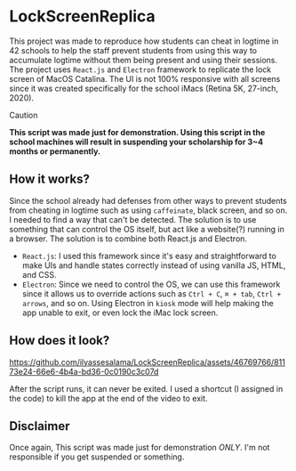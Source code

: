 # LockScreenReplica
This project was made to reproduce how students can cheat in logtime in 42 schools to help the staff prevent students from using this way to accumulate logtime without them being present and using their sessions. The project uses `React.js` and `Electron` framework to replicate the lock screen of MacOS Catalina. The UI is not 100% responsive with all screens since it was created specifically for the school iMacs (Retina 5K, 27-inch, 2020).

> [!Caution]
> **This script was made just for demonstration. Using this script in the school machines will result in suspending your scholarship for 3~4 months or permanently.**

## How it works?
Since the school already had defenses from other ways to prevent students from cheating in logtime such as using `caffeinate`, black screen, and so on. I needed to find a way that can't be detected. The solution is to use something that can control the OS itself, but act like a website(?) running in a browser. The solution is to combine both React.js and Electron. 

- `React.js`: I used this framework since it's easy and straightforward to make UIs and handle states correctly instead of using vanilla JS, HTML, and CSS.
- `Electron`: Since we need to control the OS, we can use this framework since it allows us to override actions such as `Ctrl + C`, `⌘ + tab`, `Ctrl + arrows`, and so on. Using Electron in `kiosk` mode will help making the app unable to exit, or even lock the iMac lock screen.

## How does it look?
https://github.com/ilyassesalama/LockScreenReplica/assets/46769766/81173e24-66e6-4b4a-bd36-0c0190c3c07d

After the script runs, it can never be exited. I used a shortcut (I assigned in the code) to kill the app at the end of the video to exit.

## Disclaimer
Once again, This script was made just for demonstration *ONLY*. I'm not responsible if you get suspended or something.
